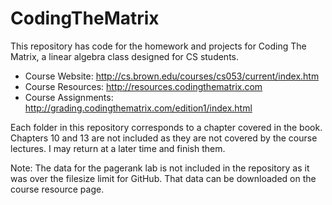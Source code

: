 # CodingTheMatrix

This repository has code for the homework and projects for Coding The Matrix, a linear algebra class designed for CS students.

* Course Website: http://cs.brown.edu/courses/cs053/current/index.htm
* Course Resources: http://resources.codingthematrix.com
* Course Assignments: http://grading.codingthematrix.com/edition1/index.html

Each folder in this repository corresponds to a chapter covered in the book.  Chapters 10 and 13 are not included as they are not covered by the course lectures.  I may return at a later time and finish them.

Note: The data for the pagerank lab is not included in the repository as it was over the filesize limit for GitHub.  That data can be downloaded on the course resource page.
